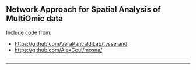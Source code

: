 ## Network Approach for Spatial Analysis of MultiOmic data 
Include code from:
-  https://github.com/VeraPancaldiLab/tysserand
-  https://github.com/AlexCoul/mosna/
---
---

